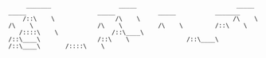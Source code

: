 

















         _______                   _____                            _____                    _____                    _____            _____           _______         
        /::\    \                 /\    \                          /\    \                  /\    \                  /\    \          /\    \         /::\    \        
       /::::\    \               /::\____\                        /::\____\                /::\    \                /::\____\        /::\____\       /::::\    \       
                                                                                                                                                                       
